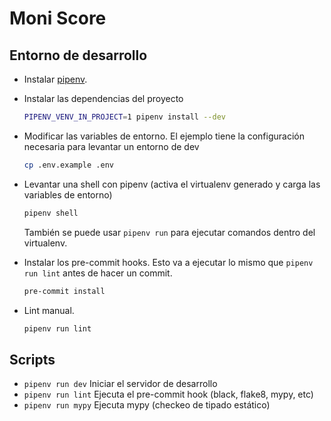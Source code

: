 # Moni Score

## Entorno de desarrollo

- Instalar [pipenv](https://pipenv.pypa.io/en/latest/).

- Instalar las dependencias del proyecto

  ```sh
  PIPENV_VENV_IN_PROJECT=1 pipenv install --dev
  ```

- Modificar las variables de entorno. El ejemplo tiene la configuración necesaria para levantar un entorno de dev

  ```sh
  cp .env.example .env
  ```

- Levantar una shell con pipenv (activa el virtualenv generado y carga las variables de entorno)

  ```sh
  pipenv shell
  ```

  También se puede usar `pipenv run` para ejecutar comandos dentro del virtualenv.

- Instalar los pre-commit hooks. Esto va a ejecutar lo mismo que `pipenv run lint` antes de hacer un commit.

  ```sh
  pre-commit install
  ```

- Lint manual.

  ```sh
  pipenv run lint
  ```

## Scripts

- `pipenv run dev` Iniciar el servidor de desarrollo
- `pipenv run lint` Ejecuta el pre-commit hook (black, flake8, mypy, etc)
- `pipenv run mypy` Ejecuta mypy (checkeo de tipado estático)
